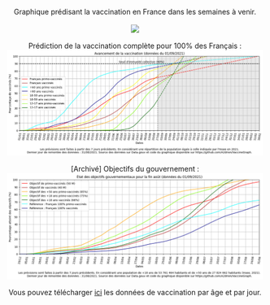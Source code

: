 <p align="center">Graphique prédisant la vaccination en France dans les semaines à venir.
<br>
<br>
<a href="https://opensource.org/licenses/MIT"><img src="https://img.shields.io/badge/Licence-MIT-blue.svg"></a>
</p>

<p align="center">
Prédiction de la vaccination complète pour 100% des Français :
<img src="Objectifs Vaccination.png" width="1000">
</p>



<p align="center">
[Archivé] Objectifs du gouvernement :
<img src="Archives Objectifs Gouvernement\Objectifs Gouvernement.png" width="1000">
</p>

<p align="center">
Vous pouvez télécharger <a href="https://www.data.gouv.fr/fr/datasets/r/54dd5f8d-1e2e-4ccb-8fb8-eac68245befd">ici</a> les données de vaccination par âge et par jour.
</p>
